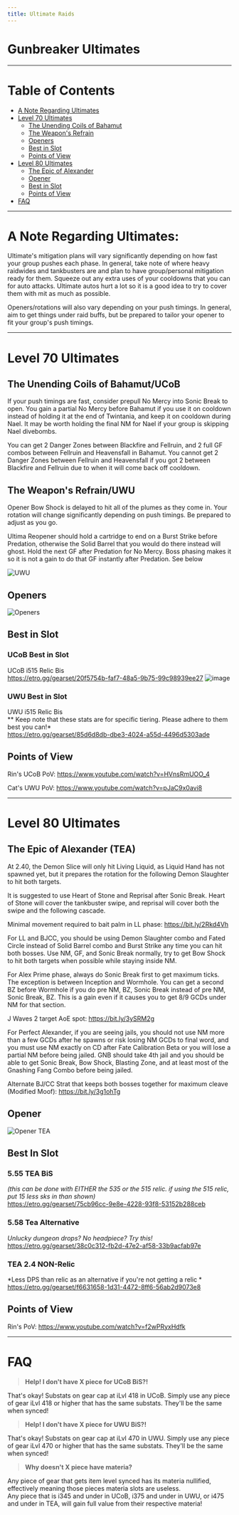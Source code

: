 ```yaml
---
title: Ultimate Raids
---
```

# Gunbreaker Ultimates

---

# Table of Contents

- [A Note Regarding Ultimates](#A-note-regarding-ultimates)
- [Level 70 Ultimates](#level-70-ultimates)
   - [The Unending Coils of Bahamut](#the-unending-coils-of-bahamut)
   - [The Weapon's Refrain](#the-weapons-refrain)
   - [Openers](#openers)
   - [Best in Slot](#best-in-slot)
   - [Points of View](#points-of-view)
- [Level 80 Ultimates](#level-80-ultimates)
    - [The Epic of Alexander](#the-epic-of-alexander)
    - [Opener](#opener)
    - [Best in Slot](#best-in-slot)
    - [Points of View](#points-of-view)
- [FAQ](#faq)

---

# A Note Regarding Ultimates:

Ultimate's mitigation plans will vary significantly depending on how fast your group pushes each phase. In general, take note of where heavy raidwides and tankbusters are and plan to have group/personal mitigation ready for them. Squeeze out any extra uses of your cooldowns that you can for auto attacks. Ultimate autos hurt a lot so it is a good idea to try to cover them with mit as much as possible.

Openers/rotations will also vary depending on your push timings. In general, aim to get things under raid buffs, but be prepared to tailor your opener to fit your group's push timings.

--- 
# Level 70 Ultimates

## The Unending Coils of Bahamut/UCoB


If your push timings are fast, consider prepull No Mercy into Sonic Break to open. You gain a partial No Mercy before Bahamut if you use it on cooldown instead of holding it at the end of Twintania, and keep it on cooldown during Nael. It may be worth holding the final NM for Nael if your group is skipping Nael divebombs. 

You can get 2 Danger Zones between Blackfire and Fellruin, and 2 full GF combos between Fellruin and Heavensfall in Bahamut. You cannot get 2 Danger Zones between Fellruin and Heavensfall if you got 2 between Blackfire and Fellruin due to when it will come back off cooldown.

## The Weapon's Refrain/UWU

Opener Bow Shock is delayed to hit all of the plumes as they come in. Your rotation will change significantly depending on push timings. Be prepared to adjust as you go. 

Ultima Reopener should hold a cartridge to end on a Burst Strike before Predation, otherwise the Solid Barrel that you would do there instead will ghost. Hold the next GF after Predation for No Mercy. Boss phasing makes it so it is not a gain to do that GF instantly after Predation. See below

![UWU](https://cdn.discordapp.com/attachments/541353216307232788/867908514722480149/unknown.png)



## Openers 

![Openers](https://cdn.discordapp.com/attachments/879783273973309460/879805808270008381/GNBOpeners70Ulti.png)

## Best in Slot

### UCoB Best in Slot
UCoB i515 Relic Bis
<br><https://etro.gg/gearset/20f5754b-faf7-48a5-9b75-99c98939ee27>
![image](https://i.imgur.com/opcbpMJ.png)

### UWU Best in Slot

UWU i515 Relic Bis
<br>** Keep note that these stats are for specific tiering. Please adhere to them best you can!*
<br><https://etro.gg/gearset/85d6d8db-dbe3-4024-a55d-4496d5303ade>

## Points of View

Rin's UCoB PoV: <https://www.youtube.com/watch?v=HVnsRmUOO_4>

Cat's UWU PoV: <https://www.youtube.com/watch?v=pJaC9x0avi8>

---

# Level 80 Ultimates

## The Epic of Alexander (TEA)
 
At 2.40, the Demon Slice will only hit Living Liquid, as Liquid Hand has not spawned yet, but it prepares the rotation for the following Demon Slaughter to hit both targets.


It is suggested to use Heart of Stone and Reprisal after Sonic Break. Heart of Stone will cover the tankbuster swipe, and reprisal will cover both the swipe and the following cascade.


Minimal movement required to bait palm in LL phase: <https://bit.ly/2Rkd4Vh>


For LL and BJCC, you should be using Demon Slaughter combo and Fated Circle instead of Solid Barrel combo and Burst Strike any time you can hit both bosses. Use NM, GF, and Sonic Break normally, try to get Bow Shock to hit both targets when possible while staying inside NM. 


For Alex Prime phase, always do Sonic Break first to get maximum ticks. The exception is between Inception and Wormhole. You can get a second BZ before Wormhole if you do pre NM, BZ, Sonic Break instead of pre NM, Sonic Break, BZ. This is a gain even if it causes you to get 8/9 GCDs under NM for that section. 


J Waves 2 target AoE spot: <https://bit.ly/3ySRM2g>


For Perfect Alexander, if you are seeing jails, you should not use NM more than a few GCDs after he spawns or risk losing NM GCDs to final word, and you must use NM exactly on CD after Fate Calibration Beta or you will lose a partial NM before being jailed.  GNB should take 4th jail and you should be able to get Sonic Break, Bow Shock, Blasting Zone, and at least most of the Gnashing Fang Combo before being jailed. 




Alternate BJ/CC Strat that keeps both bosses together for maximum cleave (Modified Moof): 
<https://bit.ly/3g1ohTg>


## Opener

![Opener TEA](https://cdn.discordapp.com/attachments/879783273973309460/879805795401883668/GNBOpeners_TEA.png)

## Best In Slot

### 5.55 TEA BiS
*(this can be done with EITHER the 535 or the 515 relic. if using the 515 relic, put 15 less sks in than shown)*
<br><https://etro.gg/gearset/75cb96cc-9e8e-4228-93f8-53152b288ceb>



### 5.58 Tea Alternative
*Unlucky dungeon drops? No headpiece? Try this!*
<BR><https://etro.gg/gearset/38c0c312-fb2d-47e2-af58-33b9acfab97e>



### TEA 2.4 NON-Relic
*Less DPS than relic as an alternative if you're not getting a relic *
<br><https://etro.gg/gearset/f6631658-1d31-4472-8ff6-56ab2d9073e8>

## Points of View

Rin's PoV: <https://www.youtube.com/watch?v=f2wPRyxHdfk>

--- 

# FAQ

> **Help! I don't have X piece for UCoB BiS?!**

That's okay! Substats on gear cap at iLvl 418 in UCoB. Simply use any piece of gear iLvl 418 or higher that has the same substats. They'll be the same when synced!

> **Help! I don't have X piece for UWU BiS?!**

That's okay! Substats on gear cap at iLvl 470 in UWU. Simply use any piece of gear iLvl 470 or higher that has the same substats. They'll be the same when synced!


> **Why doesn't X piece have materia?**

Any piece of gear that gets item level synced has its materia nullified, effectively meaning those pieces materia slots are useless.
<br>Any piece that is i345 and under in UCoB, i375 and under in UWU, or i475 and under in TEA, will gain full value from their respective materia!